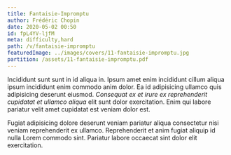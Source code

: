 ```yaml
---
title: Fantaisie-Impromptu
author: Frédéric Chopin
date: 2020-05-02 00:50
id: fpL4YV-ljfM
meta: difficulty,hard
path: /v/fantaisie-impromptu
featuredImage: ../images/covers/11-fantaisie-impromptu.jpg
partition: /assets/11-fantaisie-impromptu.pdf
---
```


Incididunt sunt sunt in id aliqua in. Ipsum amet enim incididunt cillum aliqua ipsum incididunt enim commodo anim dolor. Ea id adipisicing ullamco quis adipisicing deserunt eiusmod. _Consequat ex et irure ex reprehenderit cupidatat et ullamco aliqua_ elit sunt dolor exercitation. Enim qui labore pariatur velit amet cupidatat est veniam dolor est.

Fugiat adipisicing dolore deserunt veniam pariatur aliqua consectetur nisi veniam reprehenderit ex ullamco. Reprehenderit et anim fugiat aliquip id nulla Lorem commodo sint. Pariatur labore occaecat sint dolor elit exercitation.
